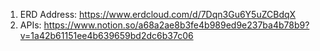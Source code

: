 1. ERD Address: https://www.erdcloud.com/d/7Dqn3Gu6Y5uZCBdqX
2. APIs: https://www.notion.so/a68a2ae8b3fe4b989ed9e237ba4b78b9?v=1a42b61151ee4b639659bd2dc6b37c06
